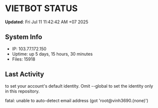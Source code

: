 # VIETBOT STATUS
**Updated**: Fri Jul 11 11:42:42 AM +07 2025

## System Info
- IP: 103.77.172.150
- Uptime: up 5 days, 15 hours, 30 minutes
- Files: 15918

## Last Activity

to set your account's default identity.
Omit --global to set the identity only in this repository.

fatal: unable to auto-detect email address (got 'root@vinh3690.(none)')
